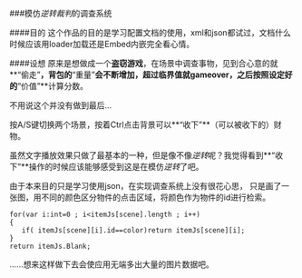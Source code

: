 ###模仿*逆转裁判*的调查系统


####目的
这个作品的目的是学习配置文档的使用，xml和json都试过，文档什么时候应该用loader加载还是Embed内嵌完全看心情。

####设想
原来是想做成一个**盗窃游戏**，在场景中调查事物，见到合心意的就**“偷走”**，背包的**“重量”**会不断增加，超过临界值就gameover，之后按照设定好的**“价值”**计算分数。

不用说这个并没有做到最后...

按A/S键切换两个场景，按着Ctrl点击背景可以**“收下”**（可以被收下的）财物。

虽然文字播放效果只做了最基本的一种，但是像不像*逆转*呢？我觉得看到**“收下”**操作的时候应该能够感受到这是在模仿*逆转*了吧。

由于本来目的只是学习使用json，在实现调查系统上没有很花心思，
只是画了一张图，用不同的颜色区分物件的点击区域，将颜色作为物件的id进行检索。

```
for(var i:int=0 ; i<itemJs[scene].length ; i++)
{			
   if( itemJs[scene][i].id==color)return itemJs[scene][i];		
}
return itemJs.Blank;
```

......想来这样做下去会使应用无端多出大量的图片数据吧。


